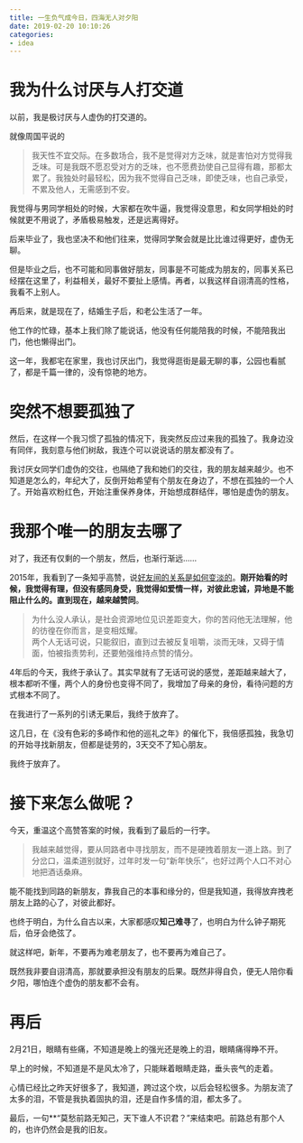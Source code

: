 ```yaml
---
title: 一生负气成今日，四海无人对夕阳
date: 2019-02-20 10:10:26
categories: 
- idea
---
```



# 我为什么讨厌与人打交道

以前，我是极讨厌与人虚伪的打交道的。

就像周国平说的

>  我天性不宜交际。在多数场合，我不是觉得对方乏味，就是害怕对方觉得我乏味。可是我既不愿忍受对方的乏味，也不愿费劲使自己显得有趣，那都太累了。我独处时最轻松，因为我不觉得自己乏味，即使乏味，也自己承受，不累及他人，无需感到不安。

我觉得与男同学相处的时候，大家都在吹牛逼，我觉得没意思，和女同学相处的时候就更不用说了，矛盾极易触发，还是远离得好。

后来毕业了，我也坚决不和他们往来，觉得同学聚会就是比比谁过得更好，虚伪无聊。

但是毕业之后，也不可能和同事做好朋友，同事是不可能成为朋友的，同事关系已经摆在这里了，利益相关，最好不要扯上感情。再者，以我这样自诩清高的性格，我看不上别人。

再后来，就是现在了，结婚生子后，和老公生活了一年。

他工作的忙碌，基本上我们除了能说话，他没有任何能陪我的时候，不能陪我出门，他也懒得出门。

这一年，我都宅在家里，我也讨厌出门，我觉得逛街是最无聊的事，公园也看腻了，都是千篇一律的，没有惊艳的地方。

# 突然不想要孤独了

然后，在这样一个我习惯了孤独的情况下，我突然反应过来我的孤独了。我身边没有同伴，我刻意与他们树敌，我连个可以说说话的朋友都没有了。

我讨厌女同学们虚伪的交往，也隔绝了我和她们的交往，我的朋友越来越少。也不知道是怎么的，年纪大了，反倒开始希望有个朋友在身边了，不想在孤独的一个人了。开始喜欢粉红色，开始注重保养身体，开始想成群结伴，哪怕是虚伪的朋友。

# 我那个唯一的朋友去哪了

对了，我还有仅剩的一个朋友，然后，也渐行渐远……

2015年，我看到了一条知乎高赞，说[好友间的关系是如何变淡的](https://www.zhihu.com/question/27346629/answer/36304753)。**刚开始看的时候，我觉得有理，但没有感同身受，我觉得如爱情一样，对彼此忠诚，异地是不能阻止什么的。直到现在，越来越赞同**。

> 为什么没人承认，是社会资源地位见识差距变大，你的苦闷他无法理解，他的彷徨在你而言，是变相炫耀。  
两个人无话可说，只能叙旧，直到过去被反复咀嚼，淡而无味，又碍于情面，怕被指责势利，还要勉强维持点赞的情分。

4年后的今天，我终于承认了。其实早就有了无话可说的感觉，差距越来越大了，根本都听不懂，两个人的身份也变得不同了，我增加了母亲的身份，看待问题的方式根本不同了。

在我进行了一系列的引诱无果后，我终于放弃了。

这几日，在《没有色彩的多崎作和他的巡礼之年》的催化下，我倍感孤独，我急切的开始寻找新朋友，但都是徒劳的，3天交不了知心朋友。

我终于放弃了。

# 接下来怎么做呢？

今天，重温这个高赞答案的时候，我看到了最后的一行字。

>我越来越觉得，要从同路者中寻找朋友，而不是硬拽着朋友一道上路。到了分岔口，温柔道别就好，过年时发一句“新年快乐”，也好过两个人口不对心地把酒话桑麻。

能不能找到同路的新朋友，靠我自己的本事和缘分的，但是我知道，我得放弃拽老朋友上路的心了，对彼此都好。

也终于明白，为什么自古以来，大家都感叹**知己难寻**了，也明白为什么钟子期死后，伯牙会绝弦了。

就这样吧，新年，不要再为难老朋友了，也不要再为难自己了。

既然我非要自诩清高，那就要承担没有朋友的后果。既然非得自负，便无人陪你看夕阳，哪怕连个虚伪的朋友都不会有。

# 再后

2月21日，眼睛有些痛，不知道是晚上的强光还是晚上的泪，眼睛痛得睁不开。

早上的时候，不知道是不是风太冷了，只能眯着眼睛走路，垂头丧气的走着。

心情已经比之昨天好很多了，我知道，跨过这个坎，以后会轻松很多。为朋友流了太多的泪，不管是我执着固执的泪，还是自作多情的泪，都太多了。

最后，一句**“莫愁前路无知己，天下谁人不识君？”来结束吧。前路总有那个人的，也许仍然会是我的旧友。